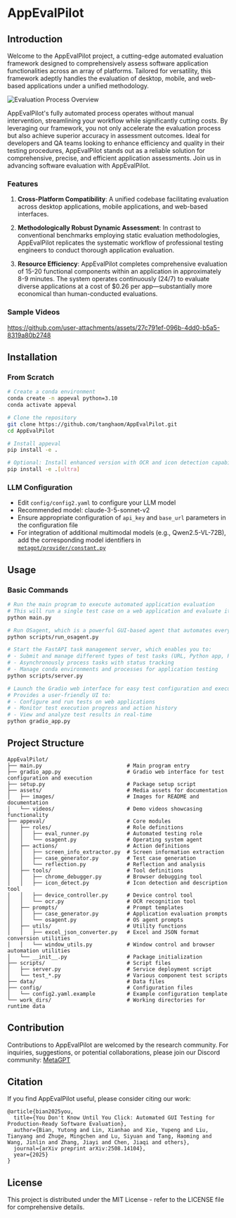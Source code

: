 # AppEvalPilot

## Introduction

Welcome to the AppEvalPilot project, a cutting-edge automated evaluation framework designed to comprehensively assess software application functionalities across an array of platforms. Tailored for versatility, this framework adeptly handles the evaluation of desktop, mobile, and web-based applications under a unified methodology. 

![Evaluation Process Overview](assets/images/workflow.png)

AppEvalPilot's fully automated process operates without manual intervention, streamlining your workflow while significantly cutting costs. By leveraging our framework, you not only accelerate the evaluation process but also achieve superior accuracy in assessment outcomes. Ideal for developers and QA teams looking to enhance efficiency and quality in their testing procedures, AppEvalPilot stands out as a reliable solution for comprehensive, precise, and efficient application assessments. Join us in advancing software evaluation with AppEvalPilot.

### Features

1. **Cross-Platform Compatibility**: A unified codebase facilitating evaluation across desktop applications, mobile applications, and web-based interfaces.
   
2. **Methodologically Robust Dynamic Assessment**: In contrast to conventional benchmarks employing static evaluation methodologies, AppEvalPilot replicates the systematic workflow of professional testing engineers to conduct thorough application evaluation.
   
3. **Resource Efficiency**: AppEvalPilot completes comprehensive evaluation of 15-20 functional components within an application in approximately 8-9 minutes. The system operates continuously (24/7) to evaluate diverse applications at a cost of $0.26 per app—substantially more economical than human-conducted evaluations.

### Sample Videos

https://github.com/user-attachments/assets/27c791ef-096b-4dd0-b5a5-8319a80b2748

## Installation

### From Scratch

```bash
# Create a conda environment
conda create -n appeval python=3.10
conda activate appeval

# Clone the repository
git clone https://github.com/tanghaom/AppEvalPilot.git
cd AppEvalPilot

# Install appeval
pip install -e .

# Optional: Install enhanced version with OCR and icon detection capabilities
pip install -e .[ultra]
```

### LLM Configuration

- Edit `config/config2.yaml` to configure your LLM model
- Recommended model: claude-3-5-sonnet-v2
- Ensure appropriate configuration of `api_key` and `base_url` parameters in the configuration file
- For integration of additional multimodal models (e.g., Qwen2.5-VL-72B), add the corresponding model identifiers in [`metagpt/provider/constant.py`](https://github.com/geekan/MetaGPT/blob/79390a28247dbfaf8097d3bcd6e6f23b56e9e444/metagpt/provider/constant.py#L34)

## Usage

### Basic Commands

```bash
# Run the main program to execute automated application evaluation
# This will run a single test case on a web application and evaluate its functionality
python main.py
```

```bash
# Run OSagent, which is a powerful GUI-based agent that automates everyday tasks for you - from ordering food delivery and booking rides to searching information and sending it to your contacts.
python scripts/run_osagent.py
```

```bash
# Start the FastAPI task management server, which enables you to:
# - Submit and manage different types of test tasks (URL, Python app, Python Web app)
# - Asynchronously process tasks with status tracking
# - Manage conda environments and processes for application testing
python scripts/server.py
```

```bash
# Launch the Gradio web interface for easy test configuration and execution
# Provides a user-friendly UI to:
# - Configure and run tests on web applications
# - Monitor test execution progress and action history
# - View and analyze test results in real-time
python gradio_app.py
```

## Project Structure

```
AppEvalPilot/
├── main.py                           # Main program entry
├── gradio_app.py                     # Gradio web interface for test configuration and execution
├── setup.py                          # Package setup script
├── assets/                           # Media assets for documentation
│   ├── images/                       # Images for README and documentation
│   └── videos/                       # Demo videos showcasing functionality
├── appeval/                          # Core modules
│   ├── roles/                        # Role definitions
│   │   ├── eval_runner.py            # Automated testing role
│   │   └── osagent.py                # Operating system agent
│   ├── actions/                      # Action definitions
│   │   ├── screen_info_extractor.py  # Screen information extraction
│   │   ├── case_generator.py         # Test case generation
│   │   └── reflection.py             # Reflection and analysis
│   ├── tools/                        # Tool definitions
│   │   ├── chrome_debugger.py        # Browser debugging tool
│   │   ├── icon_detect.py            # Icon detection and description tool
│   │   ├── device_controller.py      # Device control tool
│   │   └── ocr.py                    # OCR recognition tool
│   ├── prompts/                      # Prompt templates
│   │   ├── case_generator.py         # Application evaluation prompts
│   │   └── osagent.py                # OS agent prompts
│   ├── utils/                        # Utility functions
│   │   ├── excel_json_converter.py   # Excel and JSON format conversion utilities
│   │   └── window_utils.py           # Window control and browser automation utilities
│   └── __init__.py                   # Package initialization
├── scripts/                          # Script files
│   ├── server.py                     # Service deployment script
│   └── test_*.py                     # Various component test scripts
├── data/                             # Data files
├── config/                           # Configuration files
│   └── config2.yaml.example          # Example configuration template
└── work_dirs/                        # Working directories for runtime data
```

## Contribution

Contributions to AppEvalPilot are welcomed by the research community. For inquiries, suggestions, or potential collaborations, please join our Discord community: [MetaGPT](https://discord.gg/ZRHeExS6xv)

## Citation
If you find AppEvalPilot useful, please consider citing our work:
```
@article{bian2025you,
  title={You Don't Know Until You Click: Automated GUI Testing for Production-Ready Software Evaluation},
  author={Bian, Yutong and Lin, Xianhao and Xie, Yupeng and Liu, Tianyang and Zhuge, Mingchen and Lu, Siyuan and Tang, Haoming and Wang, Jinlin and Zhang, Jiayi and Chen, Jiaqi and others},
  journal={arXiv preprint arXiv:2508.14104},
  year={2025}
}
```


## License

This project is distributed under the MIT License - refer to the LICENSE file for comprehensive details.
